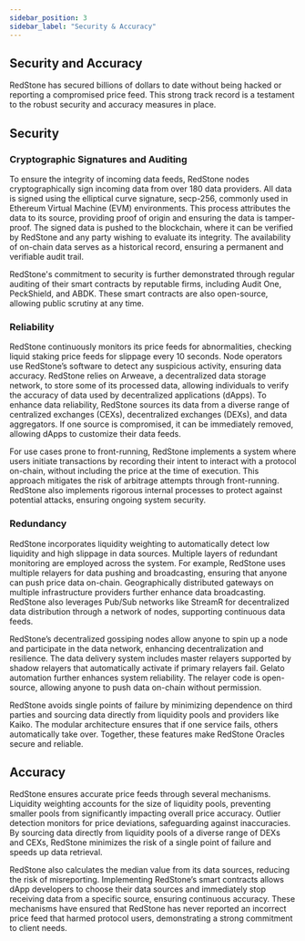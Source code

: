 ```yaml
---
sidebar_position: 3
sidebar_label: "Security & Accuracy"
---
```


## Security and Accuracy
RedStone has secured billions of dollars to date without being hacked or reporting a compromised price feed. This strong track record is a testament to the robust security and accuracy measures in place.

## Security

### Cryptographic Signatures and Auditing

To ensure the integrity of incoming data feeds, RedStone nodes cryptographically sign incoming data from over 180 data providers. All data is signed using the elliptical curve signature, secp-256, commonly used in Ethereum Virtual Machine (EVM) environments. This process attributes the data to its source, providing proof of origin and ensuring the data is tamper-proof. The signed data is pushed to the blockchain, where it can be verified by RedStone and any party wishing to evaluate its integrity. The availability of on-chain data serves as a historical record, ensuring a permanent and verifiable audit trail.

RedStone's commitment to security is further demonstrated through regular auditing of their smart contracts by reputable firms, including Audit One, PeckShield, and ABDK. These smart contracts are also open-source, allowing public scrutiny at any time.

### Reliability

RedStone continuously monitors its price feeds for abnormalities, checking liquid staking price feeds for slippage every 10 seconds. Node operators use RedStone’s software to detect any suspicious activity, ensuring data accuracy. RedStone relies on Arweave, a decentralized data storage network, to store some of its processed data, allowing individuals to verify the accuracy of data used by decentralized applications (dApps). To enhance data reliability, RedStone sources its data from a diverse range of centralized exchanges (CEXs), decentralized exchanges (DEXs), and data aggregators. If one source is compromised, it can be immediately removed, allowing dApps to customize their data feeds.

For use cases prone to front-running, RedStone implements a system where users initiate transactions by recording their intent to interact with a protocol on-chain, without including the price at the time of execution. This approach mitigates the risk of arbitrage attempts through front-running. RedStone also implements rigorous internal processes to protect against potential attacks, ensuring ongoing system security.

### Redundancy

RedStone incorporates liquidity weighting to automatically detect low liquidity and high slippage in data sources. Multiple layers of redundant monitoring are employed across the system. For example, RedStone uses multiple relayers for data pushing and broadcasting, ensuring that anyone can push price data on-chain. Geographically distributed gateways on multiple infrastructure providers further enhance data broadcasting. RedStone also leverages Pub/Sub networks like StreamR for decentralized data distribution through a network of nodes, supporting continuous data feeds.

RedStone’s decentralized gossiping nodes allow anyone to spin up a node and participate in the data network, enhancing decentralization and resilience. The data delivery system includes master relayers supported by shadow relayers that automatically activate if primary relayers fail. Gelato automation further enhances system reliability. The relayer code is open-source, allowing anyone to push data on-chain without permission.

RedStone avoids single points of failure by minimizing dependence on third parties and sourcing data directly from liquidity pools and providers like Kaiko. The modular architecture ensures that if one service fails, others automatically take over. Together, these features make RedStone Oracles secure and reliable.

## Accuracy

RedStone ensures accurate price feeds through several mechanisms. Liquidity weighting accounts for the size of liquidity pools, preventing smaller pools from significantly impacting overall price accuracy. Outlier detection monitors for price deviations, safeguarding against inaccuracies. By sourcing data directly from liquidity pools of a diverse range of DEXs and CEXs, RedStone minimizes the risk of a single point of failure and speeds up data retrieval.

RedStone also calculates the median value from its data sources, reducing the risk of misreporting. Implementing RedStone’s smart contracts allows dApp developers to choose their data sources and immediately stop receiving data from a specific source, ensuring continuous accuracy. These mechanisms have ensured that RedStone has never reported an incorrect price feed that harmed protocol users, demonstrating a strong commitment to client needs.

